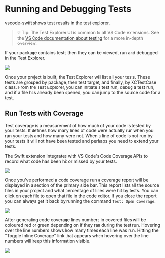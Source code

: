 # Running and Debugging Tests

vscode-swift shows test results in the test explorer.

> 💡 Tip: The Test Explorer UI is common to all VS Code extensions. See the [VS Code documentation about testing](https://code.visualstudio.com/docs/debugtest/testing) for a more in-depth overview.

If your package contains tests then they can be viewed, run and debugged in the Test Explorer.

![](test-explorer.png)

Once your project is built, the Test Explorer will list all your tests. These tests are grouped by package, then test target, and finally, by XCTestCase class. From the Test Explorer, you can initiate a test run, debug a test run, and if a file has already been opened, you can jump to the source code for a test.

## Run Tests with Coverage

Test coverage is a measurement of how much of your code is tested by your tests. It defines how many lines of code were actually run when you ran your tests and how many were not. When a line of code is not run by your tests it will not have been tested and perhaps you need to extend your tests.

The Swift extension integrates with VS Code's Code Coverage APIs to record what code has been hit or missed by your tests.

![](coverage-run.png)

Once you've performed a code coverage run a coverage report will be displayed in a section of the primary side bar. This report lists all the source files in your project and what percentage of lines were hit by tests. You can click on each file to open that file in the code editor. If you close the report you can always get it back by running the command `Test: Open Coverage`.

![](coverage-report.png)

After generating code coverage lines numbers in covered files will be coloured red or green depending on if they ran during the test run. Hovering over the line numbers shows how many times each line was run. Hitting the "Toggle Inline Coverage" link that appears when hovering over the line numbers will keep this information visible.

![](coverage-render.png)
